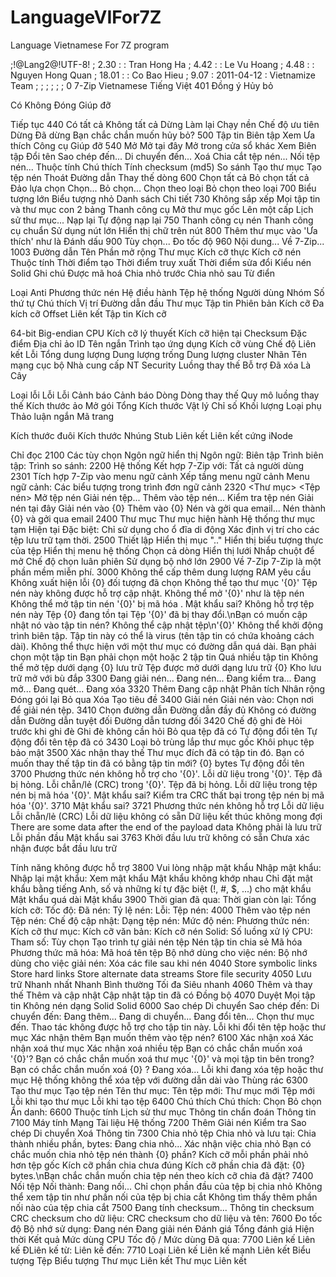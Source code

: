 # LanguageVIFor7Z
Language Vietnamese For 7Z program

;!@Lang2@!UTF-8!
;  2.30 :            : Tran Hong Ha
;  4.42 :            : Le Vu Hoang
;  4.48 :            : Nguyen Hong Quan
;  18.01 :            : Co Bao Hieu
;  9.07 : 2011-04-12 : Vietnamize Team
;
;
;
;
;
;
0
7-Zip
Vietnamese
Tiếng Việt
401
Đồng ý
Hủy bỏ



Có
Không
Đóng
Giúp đỡ

Tiếp tục
440
Có tất cả
Không tất cả
Dừng
Làm lại
Chạy nền
Chế độ ưu tiên
Dừng
Đã dừng
Bạn chắc chắn muốn hủy bỏ?
500
Tập tin
Biên tập
Xem
Ưa thích
Công cụ
Giúp đỡ
540
Mở
Mở tại đây
Mở trong cửa sổ khác
Xem
Biên tập
Đổi tên
Sao chép đến...
Di chuyển đến...
Xoá
Chia cắt tệp nén...
Nối tệp nén...
Thuộc tính
Chú thích
Tính checksum (md5)
So sánh
Tạo thư mục
Tạo tệp nén
Thoát
Đường dẫn
Thay thế dòng
600
Chọn tất cả
Bỏ chọn tất cả
Đảo lựa chọn
Chọn...
Bỏ chọn...
Chọn theo loại
Bỏ chọn theo loại
700
Biểu tượng lớn
Biểu tượng nhỏ
Danh sách
Chi tiết
730
Không sắp xếp
Mọi tập tin và thư mục con
2 bảng
Thanh công cụ
Mở thư mục gốc
Lên một cấp
Lịch sử thư mục...
Nạp lại
Tự động nạp lại
750
Thanh công cụ nén
Thanh công cụ chuẩn
Sử dụng nút lớn
Hiển thị chữ trên nút
800
Thêm thư mục vào 'Ưa thích' như là
Đánh dấu
900
Tùy chọn...
Đo tốc độ
960
Nội dung...
Về 7-Zip...
1003
Đường dẫn
Tên
Phần mở rộng
Thư mục
Kích cỡ thực
Kích cỡ nén
Thuộc tính
Thời điểm tạo
Thời điểm truy xuất
Thời điểm sửa đổi
Kiểu nén Solid
Ghi chú
Được mã hoá
Chia nhỏ trước
Chia nhỏ sau
Từ điển

Loại
Anti
Phương thức nén
Hệ điều hành
Tệp hệ thống
Người dùng
Nhóm
Số thứ tự
Chú thích
Vị trí
Đường dẫn đầu
Thư mục
Tập tin
Phiên bản
Kích cỡ
Đa kích cỡ
Offset
Liên kết
Tập tin
Kích cỡ

64-bit
Big-endian
CPU
Kích cỡ lý thuyết
Kích cỡ hiện tại
Checksum
Đặc điểm
Địa chỉ ảo
ID
Tên ngắn
Trình tạo ứng dụng
Kích cỡ vùng
Chế độ
Liên kết
Lỗi
Tổng dung lượng
Dung lượng trống
Dung lượng cluster
Nhãn
Tên mạng cục bộ
Nhà cung cấp
NT Security
Luồng thay thế
Bỗ trợ
Đã xóa
Là Cây


Loại lỗi
Lỗi
Lỗi
Cảnh báo
Cảnh báo
Dòng
Dòng thay thế
Quy mô luồng thay thế
Kích thước ảo
Mở gói
Tổng Kích thước Vật lý
Chỉ số Khối lượng
Loại phụ
Thảo luận ngắn
Mã trang



Kích thước đuôi
Kích thước Nhúng Stub
Liên kết
Liên kết cứng
iNode

Chỉ đọc
2100
Các tùy chọn
Ngôn ngữ hiển thị
Ngôn ngữ:
Biên tập
Trình biên tập:
Trình so sánh:
2200
Hệ thống
Kết hợp 7-Zip với:
Tất cả người dùng
2301
Tích hợp 7-Zip vào menu ngữ cảnh
Xếp tầng menu ngữ cảnh
Menu ngữ cảnh:
Các biểu tượng trong trình đơn ngữ cảnh
2320
<Thư mục>
<Tệp nén>
Mở tệp nén
Giải nén tệp...
Thêm vào tệp nén...
Kiểm tra tệp nén
Giải nén tại đây
Giải nén vào {0}
Thêm vào {0}
Nén và gởi qua email...
Nén thành {0} và gởi qua email
2400
Thư mục
Thư mục hiện hành
Hệ thống thư mục tạm
Hiện tại
Đặc biệt:
Chỉ sử dụng cho ổ đĩa di động
Xác định vị trí cho các tệp lưu trữ tạm thời.
2500
Thiết lập
Hiển thị mục ".."
Hiển thị biểu tượng thực của tệp
Hiển thị menu hệ thống
Chọn cả dòng
Hiển thị lưới
Nhắp chuột để mở
Chế độ chọn luân phiên
Sử dụng bộ nhớ lớn
2900
Về 7-Zip
7-Zip là một phần mềm miễn phí.
3000
Không thể cấp thêm dung lượng RAM yêu cầu
Không xuất hiện lỗi
{0} đối tượng đã chọn
Không thể tạo thư mục '{0}'
Tệp nén này không được hỗ trợ cập nhật.
Không thể mở '{0}' như là tệp nén
Không thể mở tập tin nén '{0}' bị mã hóa . Mật khẩu sai?
Không hỗ trợ tệp nén này
Tệp {0} đang tồn tại
Tệp '{0}' đã bị thay đổi.\nBạn có muốn cập nhật nó vào tập tin nén?
Không thể cập nhật tệp\n'{0}'
Không thể khởi động trình biên tập.
Tập tin này có thể là virus (tên tập tin có chứa khoảng cách dài).
Không thể thực hiện với một thư mục có đường dẫn quá dài.
Bạn phải chọn một tập tin
Bạn phải chọn một hoặc 2 tập tin
Quá nhiều tập tin
Không thể mở tệp dưới dạng {0} lưu trữ
Tệp được mở dưới dạng lưu trữ {0}
Kho lưu trữ mở với bù đắp
3300
Đang giải nén...
Đang nén...
Đang kiểm tra...
Đang mở...
Đang quét...
Đang xóa
3320
Thêm
Đang cập nhật
Phân tích
Nhân rộng
Đóng gói lại
Bỏ qua
Xóa
Tạo tiêu đề
3400
Giải nén
Giải nén vào:
Chọn nơi để giải nén tệp.
3410
Chọn đường dẫn
Đường dẫn đầy đủ
Không có đường dẫn
Đường dẫn tuyệt đối
Đường dẫn tương đối
3420
Chế độ ghi đè
Hỏi trước khi ghi đè
Ghi đè không cần hỏi
Bỏ qua tệp đã có
Tự động đổi tên
Tự động đổi tên tệp đã có
3430
Loại bỏ trùng lắp thư mục gốc
Khôi phục tệp bảo mật
3500
Xác nhận thay thế
Thư mục đích đã có tập tin đó.
Bạn có muốn thay thế tập tin đã có
bằng tập tin mới?
{0} bytes
Tự động đổi tên
3700
Phương thức nén không hỗ trợ cho '{0}'.
Lỗi dữ liệu trong '{0}'. Tệp đã bị hỏng.
Lỗi chẵn/lẻ (CRC) trong '{0}'. Tệp đã bị hỏng.
Lỗi dữ liệu trong tệp nén bị mã hóa '{0}'. Mật khẩu sai?
Kiểm tra CRC thất bại trong tệp nén bị mã hóa '{0}'. 
3710
Mật khẩu sai?
3721
Phương thức nén không hỗ trợ 
Lỗi dữ liệu
Lỗi chẵn/lẻ (CRC)
Lỗi dữ liệu không có sẵn
Dữ liệu kết thúc không mong đợi
There are some data after the end of the payload data
Không phải là lưu trữ
Lỗi phần đầu
Mật khẩu sai
3763
Khởi đầu lưu trữ không có sẵn
Chưa xác nhận được bắt đầu lưu trữ



Tính năng không được hỗ trợ
3800
Vui lòng nhập mật khẩu
Nhập mật khẩu:
Nhập lại mật khẩu:
Xem mật khẩu
Mật khẩu không khớp nhau
Chỉ đặt mật khẩu bằng tiếng Anh, số và những kí tự đặc biệt (!, #, $, ...) cho mật khẩu
Mật khẩu quá dài
Mật khẩu
3900
Thời gian đã qua:
Thời gian còn lại:
Tổng kích cỡ:
Tốc độ:
Đã nén:
Tỷ lệ nén:
Lỗi:
Tệp nén:
4000
Thêm vào tệp nén
Tệp nén:
Chế độ cập nhật:
Dạng tệp nén:
Mức độ nén:
Phương thức nén:
Kích cỡ thư mục:
Kích cỡ văn bản:
Kích cỡ nén Solid:
Số luồng xử lý CPU:
Tham số:
Tùy chọn
Tạo trình tự giải nén tệp
Nén tập tin chia sẻ
Mã hóa
Phương thức mã hóa:
Mã hoá tên tệp
Bộ nhớ dùng cho việc nén:
Bộ nhớ dùng cho việc giải nén:
Xóa các file sau khi nén
4040
Store symbolic links
Store hard links
Store alternate data streams
Store file security
4050
Lưu trữ
Nhanh nhất
Nhanh
Bình thường
Tối đa
Siêu nhanh
4060
Thêm và thay thế
Thêm và cập nhật
Cập nhật tập tin đã có
Đồng bộ
4070
Duyệt
Mọi tập tin
Không nén dạng Solid
Solid
6000
Sao chép
Di chuyển
Sao chép đến:
Di chuyển đến:
Đang thêm...
Đang di chuyển...
Đang đổi tên...
Chọn thư mục đến.
Thao tác không được hỗ trợ cho tập tin này.
Lỗi khi đổi tên tệp hoặc thư mục
Xác nhận thêm
Bạn muốn thêm vào tệp nén?
6100
Xác nhận xoá
Xác nhận xoá thư mục
Xác nhận xoá nhiều tệp
Bạn có chắc chắn muốn xoá '{0}'?
Bạn có chắc chắn muốn xoá thư mục '{0}' và mọi tập tin bên trong?
Bạn có chắc chắn muốn xoá {0} ?
Đang xóa...
Lỗi khi đang xóa tệp hoặc thư mục
Hệ thống không thể xóa tệp với đường dẫn dài vào Thùng rác
6300
Tạo thư mục
Tạo tệp nén
Tên thư mục:
Tên tệp mới:
Thư mục mới
Tệp mới
Lỗi khi tạo thư mục
Lỗi khi tạo tệp
6400
Chú thích
Chú thích:
Chọn
Bỏ chọn
Ẩn danh:
6600
Thuộc tính
Lịch sử thư mục
Thông tin chẩn đoán
Thông tin
7100
Máy tính
Mạng
Tài liệu
Hệ thống
7200
Thêm
Giải nén
Kiểm tra
Sao chép
Di chuyển
Xoá
Thông tin
7300
Chia nhỏ tệp
Chia nhỏ và lưu tại:
Chia thành nhiều phần, bytes:
Đang chia nhỏ...
Xác nhận việc chia nhỏ
Bạn có chắc muốn chia nhỏ tệp nén thành {0} phần?
Kích cỡ mỗi phần phải nhỏ hơn tệp gốc
Kích cỡ phần chia chưa đúng
Kích cỡ phần chia đã đặt: {0} bytes.\nBạn chắc chắn muốn chia tệp nén theo kích cỡ chia đã đặt?
7400
Nối tệp
Nối thành:
Đang nối...
Chỉ chọn phần đầu của tệp bị chia nhỏ
Không thể xem tập tin như phần nối của tệp bị chia cắt
Không tìm thấy thêm phần nối nào của tệp chia cắt
7500
Đang tính checksum...
Thông tin checksum
CRC checksum cho dữ liệu:
CRC checksum cho dữ liệu và tên:
7600
Đo tốc độ
Bộ nhớ sử dụng:
Đang nén
Đang giải nén
Đánh giá
Tổng đánh giá
Hiện thời
Kết quả
Mức dùng CPU
Tốc độ / Mức dùng
Đã qua:
7700
Liên kế
Liên kế
ĐLiên kế từ:
Liên kế đến:
7710
Loại Liên kế
Liên kế mạnh
Liên kết Biểu tượng Tệp
Biểu tượng Thư mục Liên kết
Thư mục Liên kết 
